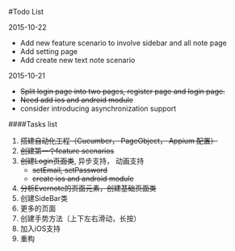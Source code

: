 #Todo List

2015-10-22
 * Add new feature scenario to involve sidebar and all note page
 * Add setting page 
 * Add create new text note scenario
 
2015-10-21
 * ~~Split login page into two pages, register page and login page.~~
 * ~~Need add ios and android module~~
 * consider introducing asynchronization support
 
 
 
 
 
####Tasks list
1. ~~搭建自动化工程（Cucumber， PageObject， Appium 配置）~~
2. ~~创建第一个feature scenarios~~
3. ~~创建Login页面类~~,  异步支持， 动画支持
     * ~~setEmail, setPassword~~
     * ~~create ios and android module~~
4. ~~分析Evernote的页面元素，创建基础页面类~~
5. 创建SideBar类
6. 更多的页面
7. 创建手势方法（上下左右滑动，长按）
8. 加入iOS支持
9. 重构
